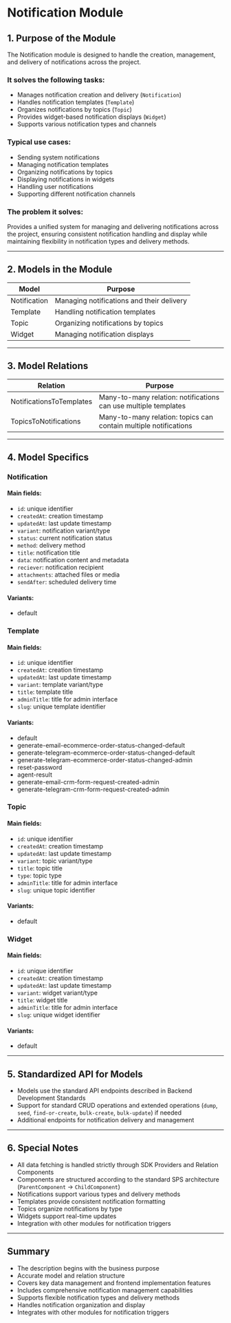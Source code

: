 # Notification Module

## 1. Purpose of the Module

The Notification module is designed to handle the creation, management, and delivery of notifications across the project.

### It solves the following tasks:

- Manages notification creation and delivery (`Notification`)
- Handles notification templates (`Template`)
- Organizes notifications by topics (`Topic`)
- Provides widget-based notification displays (`Widget`)
- Supports various notification types and channels

### Typical use cases:

- Sending system notifications
- Managing notification templates
- Organizing notifications by topics
- Displaying notifications in widgets
- Handling user notifications
- Supporting different notification channels

### The problem it solves:

Provides a unified system for managing and delivering notifications across the project, ensuring consistent notification handling and display while maintaining flexibility in notification types and delivery methods.

---

## 2. Models in the Module

| Model        | Purpose                                   |
| ------------ | ----------------------------------------- |
| Notification | Managing notifications and their delivery |
| Template     | Handling notification templates           |
| Topic        | Organizing notifications by topics        |
| Widget       | Managing notification displays            |

---

## 3. Model Relations

| Relation                 | Purpose                                                          |
| ------------------------ | ---------------------------------------------------------------- |
| NotificationsToTemplates | Many-to-many relation: notifications can use multiple templates  |
| TopicsToNotifications    | Many-to-many relation: topics can contain multiple notifications |

---

## 4. Model Specifics

### Notification

#### Main fields:

- `id`: unique identifier
- `createdAt`: creation timestamp
- `updatedAt`: last update timestamp
- `variant`: notification variant/type
- `status`: current notification status
- `method`: delivery method
- `title`: notification title
- `data`: notification content and metadata
- `reciever`: notification recipient
- `attachments`: attached files or media
- `sendAfter`: scheduled delivery time

#### Variants:

- default

### Template

#### Main fields:

- `id`: unique identifier
- `createdAt`: creation timestamp
- `updatedAt`: last update timestamp
- `variant`: template variant/type
- `title`: template title
- `adminTitle`: title for admin interface
- `slug`: unique template identifier

#### Variants:

- default
- generate-email-ecommerce-order-status-changed-default
- generate-telegram-ecommerce-order-status-changed-default
- generate-telegram-ecommerce-order-status-changed-admin
- reset-password
- agent-result
- generate-email-crm-form-request-created-admin
- generate-telegram-crm-form-request-created-admin

### Topic

#### Main fields:

- `id`: unique identifier
- `createdAt`: creation timestamp
- `updatedAt`: last update timestamp
- `variant`: topic variant/type
- `title`: topic title
- `type`: topic type
- `adminTitle`: title for admin interface
- `slug`: unique topic identifier

#### Variants:

- default

### Widget

#### Main fields:

- `id`: unique identifier
- `createdAt`: creation timestamp
- `updatedAt`: last update timestamp
- `variant`: widget variant/type
- `title`: widget title
- `adminTitle`: title for admin interface
- `slug`: unique widget identifier

#### Variants:

- default

---

## 5. Standardized API for Models

- Models use the standard API endpoints described in Backend Development Standards
- Support for standard CRUD operations and extended operations (`dump`, `seed`, `find-or-create`, `bulk-create`, `bulk-update`) if needed
- Additional endpoints for notification delivery and management

---

## 6. Special Notes

- All data fetching is handled strictly through SDK Providers and Relation Components
- Components are structured according to the standard SPS architecture (`ParentComponent` → `ChildComponent`)
- Notifications support various types and delivery methods
- Templates provide consistent notification formatting
- Topics organize notifications by type
- Widgets support real-time updates
- Integration with other modules for notification triggers

---

## Summary

- The description begins with the business purpose
- Accurate model and relation structure
- Covers key data management and frontend implementation features
- Includes comprehensive notification management capabilities
- Supports flexible notification types and delivery methods
- Handles notification organization and display
- Integrates with other modules for notification triggers
